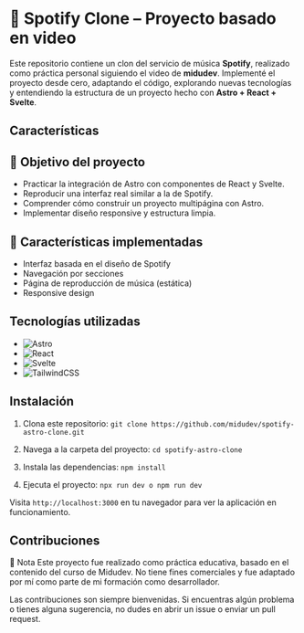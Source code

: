 
# 🎵 Spotify Clone – Proyecto basado en video

Este repositorio contiene un clon del servicio de música **Spotify**, realizado como práctica personal siguiendo el video de **midudev**. Implementé el proyecto desde cero, adaptando el código, explorando nuevas tecnologías y entendiendo la estructura de un proyecto hecho con **Astro + React + Svelte**.


## Características

## 🎯 Objetivo del proyecto

- Practicar la integración de Astro con componentes de React y Svelte.
- Reproducir una interfaz real similar a la de Spotify.
- Comprender cómo construir un proyecto multipágina con Astro.
- Implementar diseño responsive y estructura limpia.

## 🧩 Características implementadas

- Interfaz basada en el diseño de Spotify
- Navegación por secciones
- Página de reproducción de música (estática)
- Responsive design


## Tecnologías utilizadas

- ![Astro](https://img.shields.io/badge/astro-%232C2052.svg?style=for-the-badge&logo=astro&logoColor=white)
- ![React](https://img.shields.io/badge/react-%2320232a.svg?style=for-the-badge&logo=react&logoColor=%2361DAFB)
- ![Svelte](https://img.shields.io/badge/svelte-%23f1413d.svg?style=for-the-badge&logo=svelte&logoColor=white)
- ![TailwindCSS](https://img.shields.io/badge/tailwindcss-%2338B2AC.svg?style=for-the-badge&logo=tailwind-css&logoColor=white)

## Instalación

1. Clona este repositorio:
   `git clone https://github.com/midudev/spotify-astro-clone.git`

2. Navega a la carpeta del proyecto:
   `cd spotify-astro-clone`

3. Instala las dependencias:
   `npm install`

4. Ejecuta el proyecto:
   `npx run dev o npm run dev`

Visita `http://localhost:3000` en tu navegador para ver la aplicación en funcionamiento.

## Contribuciones

📌 Nota
Este proyecto fue realizado como práctica educativa, basado en el contenido del curso de Midudev. No tiene fines comerciales y fue adaptado por mí como parte de mi formación como desarrollador.

Las contribuciones son siempre bienvenidas. Si encuentras algún problema o tienes alguna sugerencia, no dudes en abrir un issue o enviar un pull request.

